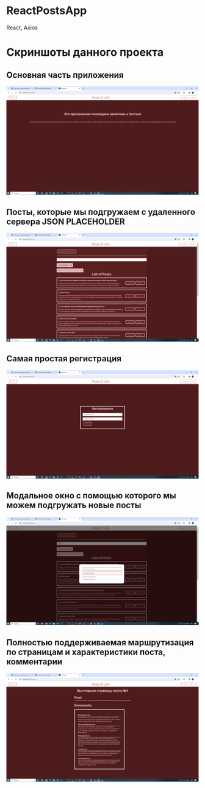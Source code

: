 # ReactPostsApp
React, Axios
# Скриншоты данного проекта

<h2>Основная часть приложения</h2>
<img src="https://github.com/flavokrkkk/ReactPostsApp/blob/main/scrins/2023-12-15_23-58-48.png">

<h2>Посты, которые мы подгружаем с удаленного сервера JSON PLACEHOLDER</h2>
<img src="https://github.com/flavokrkkk/ReactPostsApp/blob/main/scrins/2023-12-15_23-57-41.png">

<h2>Самая простая регистрация </h2>
<img src="https://github.com/flavokrkkk/ReactPostsApp/blob/main/scrins/2023-12-15_23-57-25.png">

<h2>Модальное окно с помощью которого мы можем подгружать новые посты</h2>
<img src="https://github.com/flavokrkkk/ReactPostsApp/blob/main/scrins/2023-12-15_23-57-49.png">

<h2>Полностью поддерживаемая маршрутизация по страницам и характеристики поста, комментарии</h2>
<img src="https://github.com/flavokrkkk/ReactPostsApp/blob/main/scrins/2023-12-15_23-58-39.png">





